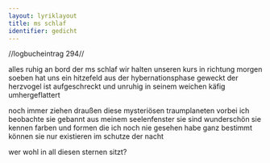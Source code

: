 ```yaml
---
layout: lyriklayout
title: ms schlaf
identifier: gedicht
---
```


//logbucheintrag 294//  

alles ruhig an bord der ms schlaf wir halten unseren kurs in richtung morgen soeben hat uns ein hitzefeld aus der hybernationsphase geweckt der herzvogel ist aufgeschreckt und unruhig in seinem weichen käfig umhergeflattert  
 
noch immer ziehen draußen diese mysteriösen traumplaneten vorbei ich beobachte sie gebannt aus meinem seelenfenster sie sind wunderschön sie kennen farben und formen die ich noch nie gesehen habe ganz bestimmt können sie nur existieren im schutze der nacht  

wer wohl in all diesen sternen sitzt?
